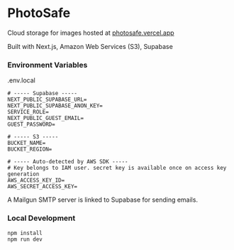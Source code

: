 # PhotoSafe

Cloud storage for images hosted at [photosafe.vercel.app](https://photosafe.vercel.app/)

Built with Next.js, Amazon Web Services (S3), Supabase

### Environment Variables

.env.local

```
# ----- Supabase -----
NEXT_PUBLIC_SUPABASE_URL=
NEXT_PUBLIC_SUPABASE_ANON_KEY=
SERVICE_ROLE=
NEXT_PUBLIC_GUEST_EMAIL=
GUEST_PASSWORD=

# ----- S3 -----
BUCKET_NAME=
BUCKET_REGION=

# ----- Auto-detected by AWS SDK -----
# Key belongs to IAM user. secret key is available once on access key generation
AWS_ACCESS_KEY_ID=
AWS_SECRET_ACCESS_KEY=
```

A Mailgun SMTP server is linked to Supabase for sending emails. 

### Local Development

```
npm install
npm run dev
```
